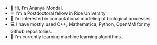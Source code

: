 - 👋 Hi, I’m Ananya Mondal.
- ⚛️ I'm a Postdoctoral fellow  in Rice University
- 🧬 I’m interested in computational modeling of biological processes.
- 💻 I have mostly used C++, Mathematica, Python, OpenMM for my Github repositories.
- 🌱 I'm currently learning machine learning algorithms.

<!---
AnanyaPolymer/AnanyaPolymer is a ✨ special ✨ repository because its `README.md` (this file) appears on your GitHub profile.
You can click the Preview link to take a look at your changes.
--->
